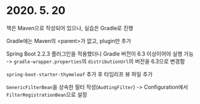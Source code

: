 # 2020. 5. 20
책은 Maven으로 작성되어 있으나, 실습은 Gradle로 진행

Gradle에는 Maven의 \<parent\>가 없고, plugin만 추가

Spring Boot 2.2.3 플러그인을 적용했더니 Gradle 버전이 6.3 이상이어야 실행 가능 
-> `gradle-wrapper.properties`의 `distributionUrl`의 버전을 6.3으로 변경함

`spring-boot-starter-thymeleaf` 추가 후 타임리프 뷰 파일 추가

`GenericFilterBean`을 상속한 필터 작성(`AudtingFilter`)
-> Configuration에서 `FilterRegistrationBean`으로 설정